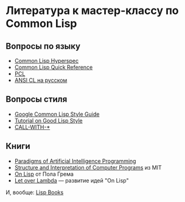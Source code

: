 # Литература к мастер-классу по Common Lisp

## Вопросы по языку

- [Common Lisp Hyperspec](http://www.lispworks.com/documentation/lw70/CLHS/Front/Contents.htm)
- [Common Lisp Quick Reference](http://clqr.boundp.org/)
- [PCL](http://www.gigamonkeys.com/book/small-cover.gif)
- [ANSI CL на русском](http://www.books.ru/books/ansi-common-lisp-fail-3127808/)

## Вопросы стиля

- [Google Common Lisp Style Guide](http://google-styleguide.googlecode.com/svn/trunk/lispguide.xml)
- [Tutorial on Good Lisp Style](https://www.cs.umd.edu/~nau/cmsc421/norvig-lisp-style.pdf)
- [CALL-WITH-*](http://random-state.net/log/3390120648.html)

## Книги

- [Paradigms of Artificial Intelligence Programming](http://norvig.com/paip.html)
- [Structure and Interpretation of Computer Programs](http://mitpress.mit.edu/sicp/) из MIT
- [On Lisp](http://www.paulgraham.com/onlisp.html) от Пола Грема
- [Let over Lambda](http://letoverlambda.com/) — развитие идей "On Lisp"

И, вообще: [Lisp Books](http://www.pinterest.com/vseloved/lisp-books/)
